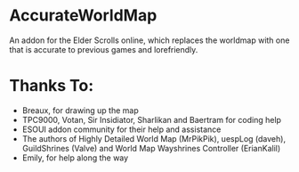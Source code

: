 # AccurateWorldMap
 An addon for the Elder Scrolls online, which replaces the worldmap with one that is accurate to previous games and lorefriendly.

# Thanks To:

- Breaux, for drawing up the map
- TPC9000, Votan, Sir Insidiator, Sharlikan and Baertram for coding help
- ESOUI addon community for their help and assistance
- The authors of Highly Detailed World Map (MrPikPik), uespLog (daveh), GuildShrines (Valve) and World Map Wayshrines Controller (ErianKalil)
- Emily, for help along the way